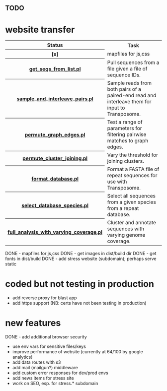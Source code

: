 ## TODO
# website transfer

<table>
<tr><th>Status</th><th>Task</th></tr>
<tr><th>[x]</a></th><td>mapfiles for js,css</td></tr>
<tr><th><a href="https://github.com/sestaton/transposome-scripts/blob/master/get_seqs_from_list.pl">get_seqs_from_list.pl</a></th><td>Pull sequences from a file given a file of sequence IDs.</td></tr>
<tr><th><a href="https://github.com/sestaton/transposome-scripts/blob/master/sample_and_interleave_pairs.pl">sample_and_interleave_pairs.pl</a></th><td>Sample reads from both pairs of a paired-end read and interleave them for input to Transposome.</td></tr>
<tr><th><a href="https://github.com/sestaton/transposome-scripts/blob/master/permute_graph_edges.pl">permute_graph_edges.pl</a></th><td>Test a range of parameters for filtering pairwise matches to graph edges.</td></tr>
<tr><th><a href="https://github.com/sestaton/transposome-scripts/blob/master/permute_cluster_joining.pl">permute_cluster_joining.pl</a></th><td>Vary the threshold for joining clusters.</td></tr>
<tr><th><a href="https://github.com/sestaton/transposome-scripts/blob/master/format_database.pl">format_database.pl</a></th><td>Format a FASTA file of repeat sequences for use with Transposome.</td></tr>
<tr><th><a href="https://github.com/sestaton/transposome-scripts/blob/master/select_database_species.pl">select_database_species.pl</a></th><td>Select all sequences from a given species from a repeat database.</td></tr>
<tr><th><a href="https://github.com/sestaton/transposome-scripts/blob/master/full_analysis_with_varying_coverage.pl">full_analysis_with_varying_coverage.pl</a></th><td>Cluster and annotate sequences with varying genome coverage.</td></tr>
</table>

DONE - mapfiles for js,css
DONE - get images in dist/build dir
DONE - get fonts in dist/build
DONE - add stress website (subdomain); perhaps serve static

# coded but not testing in production
- add reverse proxy for blast app
- add https support (NB: certs have not been testing in production)

# new features
DONE - add additional browser security
- use env vars for sensitive files/keys
- improve performance of website (currently at 64/100 by google analytics)
- add data routes with s3
- add mail (mailgun?) middleware
- add custom error responses for dev/prod envs
- add news items for stress site
- work on SEO, esp. for stress.* subdomain
